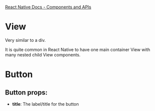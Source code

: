 [React Native Docs - Components and APIs](https://facebook.github.io/react-native/docs/components-and-apis)

# View

Very similar to a div.

It is quite common in React Native to have one main container View with many nested child View components.

# Button

## Button props:
- **title**: The label/title for the button